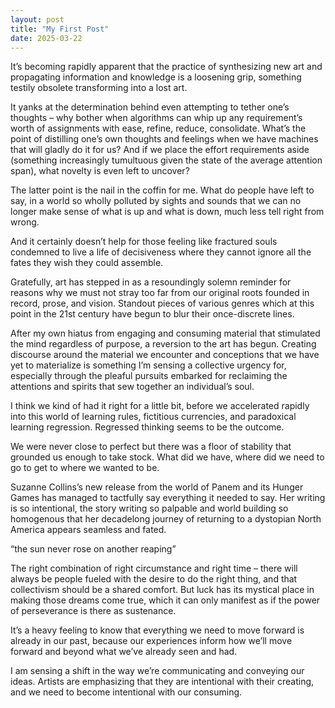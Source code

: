 ```yaml
---
layout: post
title: "My First Post"
date: 2025-03-22
---
```


It’s becoming rapidly apparent that the practice of synthesizing new art and propagating information and knowledge is a loosening grip, something testily obsolete transforming into a lost art.  

It yanks at the determination behind even attempting to tether one’s thoughts – why bother when algorithms can whip up any requirement’s worth of assignments with ease, refine, reduce, consolidate. What’s the point of distilling one’s own thoughts and feelings when we have machines that will gladly do it for us? And if we place the effort requirements aside (something increasingly tumultuous given the state of the average attention span), what novelty is even left to uncover? 

The latter point is the nail in the coffin for me. What do people have left to say, in a world so wholly polluted by sights and sounds that we can no longer make sense of what is up and what is down, much less tell right from wrong.  

And it certainly doesn’t help for those feeling like fractured souls condemned to live a life of decisiveness where they cannot ignore all the fates they wish they could assemble.  

Gratefully, art has stepped in as a resoundingly solemn reminder for reasons why we must not stray too far from our original roots founded in record, prose, and vision. Standout pieces of various genres which at this point in the 21st century have begun to blur their once-discrete lines. 

 

After my own hiatus from engaging and consuming material that stimulated the mind regardless of purpose, a reversion to the art has begun. Creating discourse around the material we encounter and conceptions that we have yet to materialize is something I’m sensing a collective urgency for, especially through the pleaful pursuits embarked for reclaiming the attentions and spirits that sew together an individual’s soul.  

 

I think we kind of had it right for a little bit, before we accelerated rapidly into this world of learning rules, fictitious currencies, and paradoxical learning regression. Regressed thinking seems to be the outcome.  

We were never close to perfect but there was a floor of stability that grounded us enough to take stock. What did we have, where did we need to go to get to where we wanted to be.  

 

 

Suzanne Collins’s new release from the world of Panem and its Hunger Games has managed to tactfully say everything it needed to say. Her writing is so intentional, the story writing so palpable and world building so homogenous that her decadelong journey of returning to a dystopian North America appears seamless and fated.  

 

“the sun never rose on another reaping”  

 

The right combination of right circumstance and right time – there will always be people fueled with the desire to do the right thing, and that collectivism should be a shared comfort. But luck has its mystical place in making those dreams come true, which it can only manifest as if the power of perseverance is there as sustenance.  

It’s a heavy feeling to know that everything we need to move forward is already in our past, because our experiences inform how we’ll move forward and beyond what we’ve already seen and had.  

 

I am sensing a shift in the way we’re communicating and conveying our ideas. Artists are emphasizing that they are intentional with their creating, and we need to become intentional with our consuming.  
